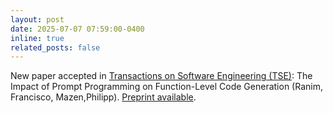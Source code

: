 ```yaml
---
layout: post
date: 2025-07-07 07:59:00-0400
inline: true
related_posts: false
---
```


New paper accepted in <a href="https://www.computer.org/csdl/journal/ts">Transactions on Software Engineering (TSE)</a>: The Impact of Prompt Programming on Function-Level Code Generation (Ranim, Francisco, Mazen,Philipp). <a href="https://arxiv.org/abs/2412.20545">Preprint available</a>.